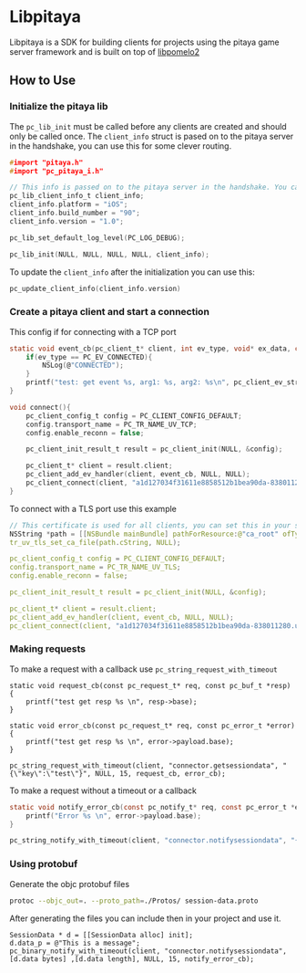 # Libpitaya

Libpitaya is a SDK for building clients for projects using the pitaya game server framework and is built on top of [libpomelo2](https://github.com/NetEase/libpomelo2)

## How to Use


### Initialize the pitaya lib

The `pc_lib_init` must be called before any clients are created and should only be called once. The `client_info` struct is pased on to the pitaya server in the handshake, you can use this for some clever routing.  

``` c
#import "pitaya.h"
#import "pc_pitaya_i.h"

// This info is passed on to the pitaya server in the handshake. You can use this for routing
pc_lib_client_info_t client_info;
client_info.platform = "iOS";
client_info.build_number = "90";
client_info.version = "1.0";

pc_lib_set_default_log_level(PC_LOG_DEBUG);

pc_lib_init(NULL, NULL, NULL, NULL, client_info);
```

To update the `client_info` after the initialization you can use this:
``` c
pc_update_client_info(client_info.version)
```

### Create a pitaya client and start a connection

This config if for connecting with a TCP port
``` c
static void event_cb(pc_client_t* client, int ev_type, void* ex_data, const char* arg1, const char* arg2) {
    if(ev_type == PC_EV_CONNECTED){
        NSLog(@"CONNECTED");
    }
    printf("test: get event %s, arg1: %s, arg2: %s\n", pc_client_ev_str(ev_type), arg1 ? arg1 : "", arg2 ? arg2 : "");
}

void connect(){
    pc_client_config_t config = PC_CLIENT_CONFIG_DEFAULT;
    config.transport_name = PC_TR_NAME_UV_TCP;
    config.enable_reconn = false;

    pc_client_init_result_t result = pc_client_init(NULL, &config);

    pc_client_t* client = result.client;
    pc_client_add_ev_handler(client, event_cb, NULL, NULL);
    pc_client_connect(client, "a1d127034f31611e8858512b1bea90da-838011280.us-east-1.elb.amazonaws.com", 3251, NULL);
}

```

To connect with a TLS port use this example

``` c
// This certificate is used for all clients, you can set this in your setup function
NSString *path = [[NSBundle mainBundle] pathForResource:@"ca_root" ofType:@"crt"];
tr_uv_tls_set_ca_file(path.cString, NULL);

pc_client_config_t config = PC_CLIENT_CONFIG_DEFAULT;
config.transport_name = PC_TR_NAME_UV_TLS;
config.enable_reconn = false;

pc_client_init_result_t result = pc_client_init(NULL, &config);

pc_client_t* client = result.client;
pc_client_add_ev_handler(client, event_cb, NULL, NULL);
pc_client_connect(client, "a1d127034f31611e8858512b1bea90da-838011280.us-east-1.elb.amazonaws.com", 3251, NULL);

```

### Making requests


To make a request with a callback use `pc_string_request_with_timeout`
```
static void request_cb(const pc_request_t* req, const pc_buf_t *resp) {
    printf("test get resp %s \n", resp->base);
}

static void error_cb(const pc_request_t* req, const pc_error_t *error) {
    printf("test get resp %s \n", error->payload.base);
}

pc_string_request_with_timeout(client, "connector.getsessiondata", "{\"key\":\"test\"}", NULL, 15, request_cb, error_cb);

```
To make a request without a timeout or a callback 

``` c
static void notify_error_cb(const pc_notify_t* req, const pc_error_t *error){
    printf("Error %s \n", error->payload.base);
}

pc_string_notify_with_timeout(client, "connector.notifysessiondata", "{\"key\":\"test\"}", NULL, 15, notify_error_cb);
```

### Using protobuf

Generate the objc protobuf files

``` bash
protoc --objc_out=. --proto_path=./Protos/ session-data.proto
```

After generating the files you can include then in your project and use it.
``` objc 
SessionData * d = [[SessionData alloc] init];
d.data_p = @"This is a message";
pc_binary_notify_with_timeout(client, "connector.notifysessiondata", [d.data bytes] ,[d.data length], NULL, 15, notify_error_cb);
```


